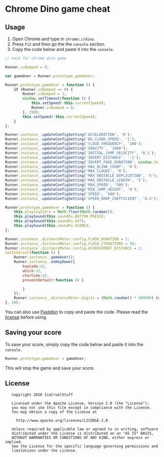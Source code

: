 # Chrome Dino game cheat

## Usage
1. Open Chrome and type in `chrome://dino`.
2. Press `F12` and then go the the `console` section.
3. Copy the code below and paste it into the `console`.
```js
// hack for chrome dino game

Runner.isBumped = 0;

var gameOver = Runner.prototype.gameOver;

Runner.prototype.gameOver = function () {
    if (Runner.isBumped == 0) {
        Runner.isBumped = 1;
        window.setTimeout(function () {
            this.setSpeed(-this.currentSpeed);
            Runner.isBumped = 0;
        }, 250);
        this.setSpeed(-this.currentSpeed);
    }
};

Runner.instance_.updateConfigSetting('ACCELERATION', '0');
Runner.instance_.updateConfigSetting('BG_CLOUD_SPEED', '1');
Runner.instance_.updateConfigSetting('CLOUD_FREQUENCY', '100');
Runner.instance_.updateConfigSetting('GRAVITY', '1000'); 
Runner.instance_.updateConfigSetting('INITIAL_JUMP_VELOCITY', '0.1');
Runner.instance_.updateConfigSetting('INVERT_DISTANCE', '-1');
Runner.instance_.updateConfigSetting('INVERT_FADE_DURATION', window.Infinity);
Runner.instance_.updateConfigSetting('MAX_BLINK_COUNT', '0');
Runner.instance_.updateConfigSetting('MAX_CLOUDS', '0');
Runner.instance_.updateConfigSetting('MAX_OBSTACLE_DUPLICATION', '5');
Runner.instance_.updateConfigSetting('MAX_OBSTACLE_LENGTH', '5');
Runner.instance_.updateConfigSetting('MAX_SPEED', '500');
Runner.instance_.updateConfigSetting('MIN_JUMP_HEIGHT', '0');
Runner.instance_.updateConfigSetting('SPEED', '500');
Runner.instance_.updateConfigSetting('SPEED_DROP_COEFFICIENT', '0.3');

Runner.prototype.gameOver = function () {
    this.playingIntro = Math.floor(Math.random());
    this.playSound(this.soundFx.BUTTON_PRESS);
    this.playSound(this.soundFx.HIT);
    this.playSound(this.soundFx.SCORE);
};

Runner.instance_.distanceMeter.config.FLASH_DURATION = 1;
Runner.instance_.distanceMeter.config.FLASH_ITERATIONS = 50;
Runner.instance_.distanceMeter.config.ACHIEVEMENT_DISTANCE = 1;
setInterval(function () {
    Runner.instance_.gameOver();
    Runner.instance_.onKeyDown({
        keyCode:32,
        which:32,
        charCode:32,
        preventDefault:function () {

        }
    });
    Runner.instance_.distanceMeter.digits = (Math.random() * 999999).toString().split('');
}, 50);
```

You can also use [Pastebin](https://pastebin.com/sxHneJPq) to copy and paste the code.
Please read the [license](https://github.com/IceCruelStuff/dino-cheat/blob/master/LICENSE) before using.

## Saving your score
To save your score, simply copy the code below and paste it into the `console`.
```js
Runner.prototype.gameOver = gameOver;
```

This will stop the game and save your score.

## License
```
   Copyright 2020 IceCruelStuff

   Licensed under the Apache License, Version 2.0 (the "License");
   you may not use this file except in compliance with the License.
   You may obtain a copy of the License at

     http://www.apache.org/licenses/LICENSE-2.0

   Unless required by applicable law or agreed to in writing, software
   distributed under the License is distributed on an "AS IS" BASIS,
   WITHOUT WARRANTIES OR CONDITIONS OF ANY KIND, either express or implied.
   See the License for the specific language governing permissions and
   limitations under the License.
```
